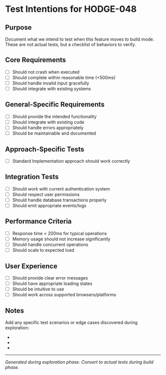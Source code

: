 # Test Intentions for HODGE-048

## Purpose
Document what we intend to test when this feature moves to build mode.
These are not actual tests, but a checklist of behaviors to verify.

## Core Requirements
- [ ] Should not crash when executed
- [ ] Should complete within reasonable time (<500ms)
- [ ] Should handle invalid input gracefully
- [ ] Should integrate with existing systems

## General-Specific Requirements
- [ ] Should provide the intended functionality
- [ ] Should integrate with existing code
- [ ] Should handle errors appropriately
- [ ] Should be maintainable and documented

## Approach-Specific Tests
- [ ] Standard Implementation approach should work correctly

## Integration Tests
- [ ] Should work with current authentication system
- [ ] Should respect user permissions
- [ ] Should handle database transactions properly
- [ ] Should emit appropriate events/logs

## Performance Criteria
- [ ] Response time < 200ms for typical operations
- [ ] Memory usage should not increase significantly
- [ ] Should handle concurrent operations
- [ ] Should scale to expected load

## User Experience
- [ ] Should provide clear error messages
- [ ] Should have appropriate loading states
- [ ] Should be intuitive to use
- [ ] Should work across supported browsers/platforms

## Notes
Add any specific test scenarios or edge cases discovered during exploration:

-
-
-

---
*Generated during exploration phase. Convert to actual tests during build phase.*